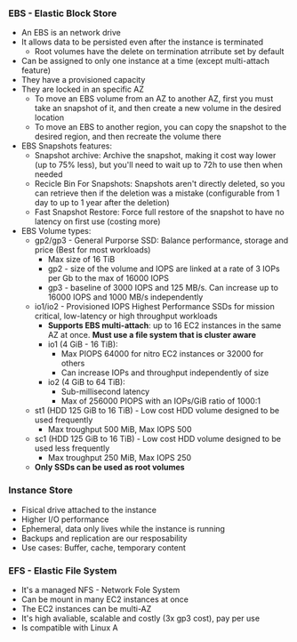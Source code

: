 ### EBS - Elastic Block Store
- An EBS is an network drive
- It allows data to be persisted even after the instance is terminated
	- Root volumes have the delete on termination atrribute set by default
- Can be assigned to only one instance at a time (except multi-attach feature)
- They have a provisioned capacity
- They are locked in an specific AZ
	- To move an EBS volume from an AZ to another AZ, first you must take an snapshot of it, and then create a new volume in the desired location
	- To move an EBS to another region, you can copy the snapshot to the desired region, and then recreate the volume there
- EBS Snapshots features:
	- Snapshot archive: Archive the snapshot, making it cost way lower (up to 75% less), but you'll need to wait up to 72h to use then when needed
	- Recicle Bin For Snapshots: Snapshots aren't directly deleted, so you can retrieve then if the deletion was a mistake (configurable from 1 day to up to 1 year after the deletion)
	- Fast Snapshot Restore: Force full restore of the snapshot to have no latency on first use (costing more)
- EBS Volume types:
	- gp2/gp3 - General Purporse SSD: Balance performance, storage and price (Best for most workloads)
		- Max size of 16 TiB
		- gp2 - size of the volume and IOPS are linked at a rate of 3 IOPs per Gb to the max of 16000 IOPS
		- gp3 - baseline of 3000 IOPS and 125 MB/s. Can increase up to 16000 IOPS and 1000 MB/s independently
	- io1/io2 - Provisioned IOPS Highest Performance SSDs for mission critical, low-latency or high throughput workloads
		- **Supports EBS multi-attach**: up to 16 EC2 instances in the same AZ at once. **Must use a file system that is cluster aware**
		- io1 (4 GiB - 16 TiB):
			- Max PIOPS 64000 for nitro EC2 instances or 32000 for others
			- Can increase IOPs and throughput independently of size
		-  io2 (4 GiB to 64 TiB):
			- Sub-millisecond latency
			- Max of 256000 PIOPS with an IOPs/GiB ratio of 1000:1
	- st1 (HDD 125 GiB to 16 TiB) - Low cost HDD volume designed to be used frequently
		- Max troughput 500 MiB, Max IOPS 500
	- sc1 (HDD 125 GiB to 16 TiB) - Low cost HDD volume designed to be used less frequently
		- Max troughput 250 MiB, Max IOPS 250
	- **Only SSDs can be used as root volumes**

### Instance Store
- Fisical drive attached to the instance
- Higher I/O performance
- Ephemeral, data only lives while the instance is running
- Backups and replication are our resposability
- Use cases: Buffer, cache, temporary content

### EFS - Elastic File System
- It's a managed NFS - Network Fole System
- Can be mount in many EC2 instances at once
- The EC2 instances can be multi-AZ
- It's high avaliable, scalable and costly (3x gp3 cost), pay per use
- Is compatible with Linux A